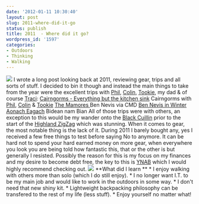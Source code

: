 ```yaml
---
date: '2012-01-11 10:30:40'
layout: post
slug: 2011-where-did-it-go
status: publish
title: 2011  - Where did it go?
wordpress_id: '1597'
categories:
- Outdoors
- Thinking
- Walking
---
```


![](http://www.stevenhorner.com/wp-content/uploads/2012/01/Mamores-July-2011-001.jpg) I wrote a long post looking back at 2011, reviewing gear, trips and all sorts of stuff. I decided to bin it though and instead the main things to take from the year were the excellent trips with [Phil](http://www.twitter.com/philoutdoors), [Colin](www.twitter.com/tramplite), [Tookie](http://www.twitter.com/tookiebunten), my dad & of course [Traci](http://www.twitter.com/traci_howarth): [Cairngorms - Everything but the kitchen sink](http://www.stevenhorner.com/?p=1540) Cairngorms with [Phil](http://www.twitter.com/philoutdoors), [Colin](www.twitter.com/tramplite) & [Tookie](http://www.twitter.com/tookiebunten) [The Mamores ](http://www.stevenhorner.com/?p=1476) Ben Nevis via CMD [Ben Nevis in Winter](http://www.stevenhorner.com/?p=1358) [Aonach Eagach](http://www.stevenhorner.com/?p=1568) Bidean nam Bian All of those trips were with others, an exception to this would be my wander onto the [Black Cuillin](http://www.stevenhorner.com/?p=1445) prior to the start of the [Highland ZigZag](http://www.stevenhorner.com/?p=1445) which was stunning. When it comes to gear, the most notable thing is the lack of it. During 2011 I barely bought any, yes I received a few free things to test before saying No to anymore. It can be hard not to spend your hard earned money on more gear, when everywhere you look you are being told how fantastic this, that or the other is but generally I resisted. Possibly the reason for this is my focus on my finances and my desire to become debt free, the key to this is [YNAB](http://www.youneedabudget.com/) which I would highly recommend checking out. ![](http://www.stevenhorner.com/wp-content/uploads/2012/01/Mamores-July-2011-094.jpg) **What did I learn ** * I enjoy walking with others more than solo (which I do still enjoy). * I no longer want I.T. to be my main job and would like to work in the outdoors in some way. * I don't need that new shiny kit. * Lightweight backpacking philosophy can be transfered to the rest of my life (less stuff). * Enjoy yourself no matter what!
